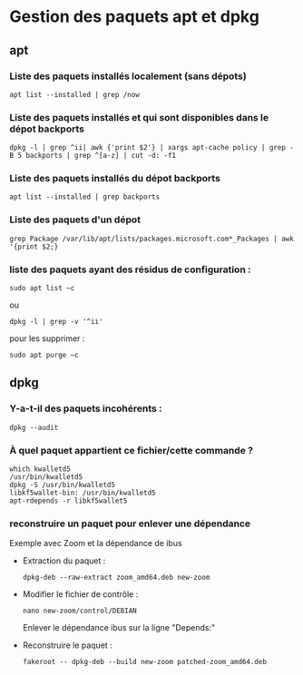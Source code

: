 # Gestion des paquets apt et dpkg

## apt
### Liste des paquets installés localement (sans dépots)

	apt list --installed | grep /now
	
### Liste des paquets installés et qui sont disponibles dans le dépot backports 

	dpkg -l | grep ^ii| awk {'print $2'} | xargs apt-cache policy | grep -B 5 backports | grep ^[a-z] | cut -d: -f1

### Liste des paquets installés du dépot backports

	apt list --installed | grep backports
	

### Liste des paquets d'un dépot

	grep Package /var/lib/apt/lists/packages.microsoft.com*_Packages | awk '{print $2;}


### liste des paquets ayant des résidus de configuration :

	sudo apt list ~c

ou

	dpkg -l | grep -v '^ii'

pour les supprimer :

	sudo apt purge ~c

## dpkg

### Y-a-t-il des paquets incohérents :

	dpkg --audit

### À quel paquet appartient ce fichier/cette commande ?

	which kwalletd5
	/usr/bin/kwalletd5
	dpkg -S /usr/bin/kwalletd5
	libkf5wallet-bin: /usr/bin/kwalletd5
	apt-rdepends -r libkf5wallet5


### reconstruire un paquet pour enlever une dépendance

Exemple avec Zoom et la dépendance de ibus

- Extraction du paquet :

      dpkg-deb --raw-extract zoom_amd64.deb new-zoom
 
- Modifier le fichier de contrôle :

      nano new-zoom/control/DEBIAN

  Enlever le dépendance ibus sur la ligne "Depends:"

- Reconstruire le paquet :

      fakeroot -- dpkg-deb --build new-zoom patched-zoom_amd64.deb